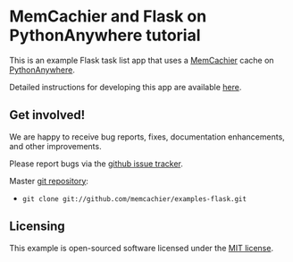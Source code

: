 # MemCachier and Flask on PythonAnywhere tutorial

This is an example Flask task list app that uses
a [MemCachier](https://www.memcachier.com/) cache on
[PythonAnywhere](https://www.pythonanywhere.com/).

Detailed instructions for developing this app are available
[here](https://blog.memcachier.com/2018/10/01/flask-on-pythonanywhere-tutorial/).

## Get involved!

We are happy to receive bug reports, fixes, documentation enhancements,
and other improvements.

Please report bugs via the
[github issue tracker](http://github.com/memcachier/examples-flask/issues).

Master [git repository](http://github.com/memcachier/examples-flask):

* `git clone git://github.com/memcachier/examples-flask.git`

## Licensing

This example is open-sourced software licensed under the
[MIT license](https://opensource.org/licenses/MIT).
